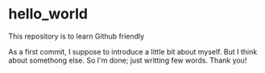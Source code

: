 # hello_world
This repository is to learn Github friendly

As a first commit, I suppose to introduce a little bit about myself. But I think about somethong else.
So I'm done; just writting few words. Thank you!

